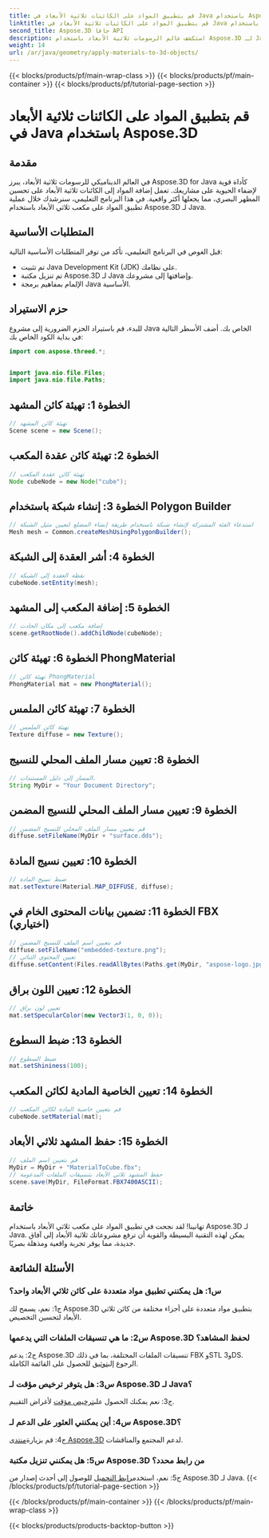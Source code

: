 ```yaml
---
title: قم بتطبيق المواد على الكائنات ثلاثية الأبعاد في Java باستخدام Aspose.3D
linktitle: قم بتطبيق المواد على الكائنات ثلاثية الأبعاد في Java باستخدام Aspose.3D
second_title: Aspose.3D جافا API
description: استكشف عالم الرسومات ثلاثية الأبعاد باستخدام Aspose.3D لـ Java. تعرف على كيفية تطبيق المواد على الكائنات ثلاثية الأبعاد بسلاسة. ارفع مستوى مشاريعك بصور واقعية.
weight: 14
url: /ar/java/geometry/apply-materials-to-3d-objects/
---
```


{{< blocks/products/pf/main-wrap-class >}}
{{< blocks/products/pf/main-container >}}
{{< blocks/products/pf/tutorial-page-section >}}

# قم بتطبيق المواد على الكائنات ثلاثية الأبعاد في Java باستخدام Aspose.3D

## مقدمة

في العالم الديناميكي للرسومات ثلاثية الأبعاد، يبرز Aspose.3D for Java كأداة قوية لإضفاء الحيوية على مشاريعك. تعمل إضافة المواد إلى الكائنات ثلاثية الأبعاد على تحسين المظهر البصري، مما يجعلها أكثر واقعية. في هذا البرنامج التعليمي، سنرشدك خلال عملية تطبيق المواد على مكعب ثلاثي الأبعاد باستخدام Aspose.3D لـ Java.

## المتطلبات الأساسية

قبل الغوص في البرنامج التعليمي، تأكد من توفر المتطلبات الأساسية التالية:

- تم تثبيت Java Development Kit (JDK) على نظامك.
- تم تنزيل مكتبة Aspose.3D لـ Java وإضافتها إلى مشروعك.
- الإلمام بمفاهيم برمجة Java الأساسية.

## حزم الاستيراد

للبدء، قم باستيراد الحزم الضرورية إلى مشروع Java الخاص بك. أضف الأسطر التالية في بداية الكود الخاص بك:

```java
import com.aspose.threed.*;


import java.nio.file.Files;
import java.nio.file.Paths;
```

## الخطوة 1: تهيئة كائن المشهد

```java
// تهيئة كائن المشهد
Scene scene = new Scene();
```

## الخطوة 2: تهيئة كائن عقدة المكعب

```java
// تهيئة كائن عقدة المكعب
Node cubeNode = new Node("cube");
```

## الخطوة 3: إنشاء شبكة باستخدام Polygon Builder

```java
// استدعاء الفئة المشتركة لإنشاء شبكة باستخدام طريقة إنشاء المضلع لتعيين مثيل الشبكة
Mesh mesh = Common.createMeshUsingPolygonBuilder();
```

## الخطوة 4: أشر العقدة إلى الشبكة

```java
// نقطة العقدة إلى الشبكة
cubeNode.setEntity(mesh);
```

## الخطوة 5: إضافة المكعب إلى المشهد

```java
// إضافة مكعب إلى مكان الحادث
scene.getRootNode().addChildNode(cubeNode);
```

## الخطوة 6: تهيئة كائن PhongMaterial

```java
// تهيئة كائن PhongMaterial
PhongMaterial mat = new PhongMaterial();
```

## الخطوة 7: تهيئة كائن الملمس

```java
// تهيئة كائن الملمس
Texture diffuse = new Texture();
```

## الخطوة 8: تعيين مسار الملف المحلي للنسيج

```java
// المسار إلى دليل المستندات.
String MyDir = "Your Document Directory";
```

## الخطوة 9: تعيين مسار الملف المحلي للنسيج المضمن

```java
// قم بتعيين مسار الملف المحلي للنسيج المضمن
diffuse.setFileName(MyDir + "surface.dds");
```

## الخطوة 10: تعيين نسيج المادة

```java
// ضبط نسيج المادة
mat.setTexture(Material.MAP_DIFFUSE, diffuse);
```

## الخطوة 11: تضمين بيانات المحتوى الخام في FBX (اختياري)

```java
// قم بتعيين اسم الملف للنسيج المضمن
diffuse.setFileName("embedded-texture.png");
// تعيين المحتوى الثنائي
diffuse.setContent(Files.readAllBytes(Paths.get(MyDir, "aspose-logo.jpg")));
```

## الخطوة 12: تعيين اللون براق

```java
// تعيين لون براق
mat.setSpecularColor(new Vector3(1, 0, 0));
```

## الخطوة 13: ضبط السطوع

```java
// ضبط السطوع
mat.setShininess(100);
```

## الخطوة 14: تعيين الخاصية المادية لكائن المكعب

```java
// قم بتعيين خاصية المادة لكائن المكعب
cubeNode.setMaterial(mat);
```

## الخطوة 15: حفظ المشهد ثلاثي الأبعاد

```java
// قم بتعيين اسم الملف
MyDir = MyDir + "MaterialToCube.fbx";
// حفظ المشهد ثلاثي الأبعاد بتنسيقات الملفات المدعومة
scene.save(MyDir, FileFormat.FBX7400ASCII);
```

## خاتمة

تهانينا! لقد نجحت في تطبيق المواد على مكعب ثلاثي الأبعاد باستخدام Aspose.3D لـ Java. يمكن لهذه التقنية البسيطة والقوية أن ترفع مشروعاتك ثلاثية الأبعاد إلى آفاق جديدة، مما يوفر تجربة واقعية ومذهلة بصريًا.

## الأسئلة الشائعة

### س1: هل يمكنني تطبيق مواد متعددة على كائن ثلاثي الأبعاد واحد؟

ج1: نعم، يسمح لك Aspose.3D بتطبيق مواد متعددة على أجزاء مختلفة من كائن ثلاثي الأبعاد لتحسين التخصيص.

### س2: ما هي تنسيقات الملفات التي يدعمها Aspose.3D لحفظ المشاهد؟

 ج2: يدعم Aspose.3D تنسيقات الملفات المختلفة، بما في ذلك FBX وSTL و3DS. الرجوع إلى[توثيق](https://reference.aspose.com/3d/java/) للحصول على القائمة الكاملة.

### س3: هل يتوفر ترخيص مؤقت لـ Aspose.3D لـ Java؟

 ج3: نعم يمكنك الحصول على[ترخيص مؤقت](https://purchase.aspose.com/temporary-license/) لأغراض التقييم.

### س4: أين يمكنني العثور على الدعم لـ Aspose.3D؟

 ج4: قم بزيارة[منتدى Aspose.3D](https://forum.aspose.com/c/3d/18) لدعم المجتمع والمناقشات.

### س5: هل يمكنني تنزيل مكتبة Aspose.3D من رابط محدد؟

 ج5: نعم، استخدم[رابط التحميل](https://releases.aspose.com/3d/java/) للوصول إلى أحدث إصدار من Aspose.3D لـ Java.
{{< /blocks/products/pf/tutorial-page-section >}}

{{< /blocks/products/pf/main-container >}}
{{< /blocks/products/pf/main-wrap-class >}}

{{< blocks/products/products-backtop-button >}}
